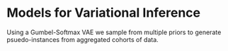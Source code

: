 # Models for Variational Inference

Using a Gumbel-Softmax VAE we sample from multiple priors to generate psuedo-instances from aggregated cohorts of data. 
